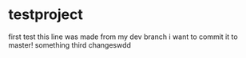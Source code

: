 # testproject
first test 
this line was made from my dev branch i want to commit it to master!
something third changeswdd
